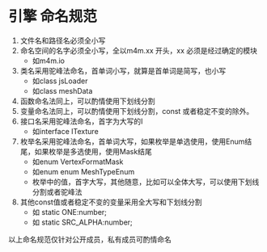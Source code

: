 # 引擎 命名规范

1. 文件名和路径名必须全小写
2. 命名空间的名字必须全小写，全以m4m.xx 开头，xx 必须是经过确定的模块
   - 如m4m.io
3. 类名采用驼峰法命名，首单词小写，就算是首单词是简写，也小写
   - 如class jsLoader
   - 如class meshData
4. 函数命名法同上，可以酌情使用下划线分割
5. 变量命名法同上，可以酌情使用下划线分割，const 或者稳定不变的除外。
6. 接口名采用驼峰法命名，首字为大写的I
   - 如interface ITexture
7. 枚举名采用驼峰法命名，首单词大写，如果枚举是单选使用，使用Enum结尾，如果枚举是多选使用，使用Mask结尾
   - 如enum VertexFormatMask
   - 如enum enum MeshTypeEnum
   - 枚举中的值，首字大写，其他随意，比如可以全体大写，可以使用下划线分割或者驼峰法
8. 其他const值或者稳定不变的变量采用全大写和下划线分割
   - 如  static ONE:number;
   - 如  static SRC_ALPHA:number;

以上命名规范仅针对公开成员，私有成员可酌情命名